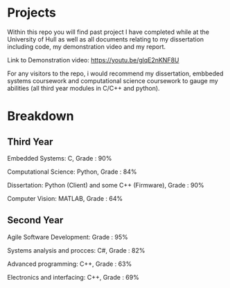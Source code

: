 # Projects

Within this repo you will find past project I have completed while at the University of Hull as well as  all documents relating to my dissertation including code, my demonstration video and my report. 

Link to Demonstration video: https://youtu.be/glqE2nKNF8U 

For any visitors to the repo, i would recommend my dissertation, embbeded systems coursework and computational science coursework to gauge my abilities (all third year modules in C/C++ and python).

# Breakdown
## Third Year 
Embedded Systems: C, Grade : 90%

Computational Science: Python, Grade : 84%

Dissertation: Python (Client) and some C++ (Firmware), Grade : 90%

Computer Vision: MATLAB, Grade :  64%

## Second Year 
Agile Software Development: Grade : 95%

Systems analysis and procces: C#, Grade : 82%

Advanced programming: C++, Grade : 63%

Electronics and interfacing: C++, Grade : 69%

